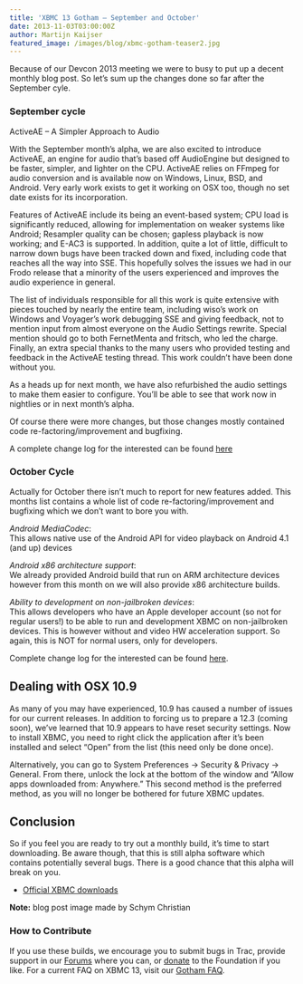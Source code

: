 ```yaml
---
title: 'XBMC 13 Gotham – September and October'
date: 2013-11-03T03:00:00Z
author: Martijn Kaijser
featured_image: /images/blog/xbmc-gotham-teaser2.jpg
---
```

Because of our Devcon 2013 meeting we were to busy to put up a decent monthly blog post. So let’s sum up the changes done so far after the September cyle.

 ### September cycle

 ActiveAE – A Simpler Approach to Audio

 With the September month’s alpha, we are also excited to introduce ActiveAE, an engine for audio that’s based off AudioEngine but designed to be faster, simpler, and lighter on the CPU. ActiveAE relies on FFmpeg for audio conversion and is available now on Windows, Linux, BSD, and Android. Very early work exists to get it working on OSX too, though no set date exists for its incorporation.

 Features of ActiveAE include its being an event-based system; CPU load is significantly reduced, allowing for implementation on weaker systems like Android; Resampler quality can be chosen; gapless playback is now working; and E-AC3 is supported. In addition, quite a lot of little, difficult to narrow down bugs have been tracked down and fixed, including code that reaches all the way into SSE. This hopefully solves the issues we had in our Frodo release that a minority of the users experienced and improves the audio experience in general.

 The list of individuals responsible for all this work is quite extensive with pieces touched by nearly the entire team, including wiso’s work on Windows and Voyager’s work debugging SSE and giving feedback, not to mention input from almost everyone on the Audio Settings rewrite. Special mention should go to both FernetMenta and fritsch, who led the charge. Finally, an extra special thanks to the many users who provided testing and feedback in the ActiveAE testing thread. This work couldn’t have been done without you.

 As a heads up for next month, we have also refurbished the audio settings to make them easier to configure. You’ll be able to see that work now in nightlies or in next month’s alpha.

 Of course there were more changes, but those changes mostly contained code re-factoring/improvement and bugfixing.

 A complete change log for the interested can be found [here](https://github.com/xbmc/xbmc/compare/Gotham_alpha7...Gotham_alpha8)

 ### October Cycle

 Actually for October there isn’t much to report for new features added. This months list contains a whole list of code re-factoring/improvement and bugfixing which we don’t want to bore you with.

 *Android MediaCodec*:  
 This allows native use of the Android API for video playback on Android 4.1 (and up) devices

 *Android x86 architecture support*:  
 We already provided Android build that run on ARM architecture devices however from this month on we will also provide x86 architecture builds.

 *Ability to development on non-jailbroken devices*:  
 This allows developers who have an Apple developer account (so not for regular users!) to be able to run and development XBMC on non-jailbroken devices. This is however without and video HW acceleration support. So again, this is NOT for normal users, only for developers.

 Complete change log for the interested can be found [here](https://github.com/xbmc/xbmc/compare/Gotham_alpha8...master).

 Dealing with OSX 10.9
---------------------

 As many of you may have experienced, 10.9 has caused a number of issues for our current releases. In addition to forcing us to prepare a 12.3 (coming soon), we’ve learned that 10.9 appears to have reset security settings. Now to install XBMC, you need to right click the application after it’s been installed and select “Open” from the list (this need only be done once).

 Alternatively, you can go to System Preferences -\> Security & Privacy -\> General. From there, unlock the lock at the bottom of the window and “Allow apps downloaded from: Anywhere.” This second method is the preferred method, as you will no longer be bothered for future XBMC updates.

 Conclusion
----------

 So if you feel you are ready to try out a monthly build, it’s time to start downloading. Be aware though, that this is still alpha software which contains potentially several bugs. There is a good chance that this alpha will break on you.

 * [Official XBMC downloads](https://kodi.wiki/download/)

 **Note:** blog post image made by Schym Christian

 ### How to Contribute

 If you use these builds, we encourage you to submit bugs in Trac, provide support in our [Forums](https://forum.kodi.tv/ "XBMC Forums") where you can, or [donate](https://kodi.wiki/contribute/donate/ "XBMC Foundation Donations") to the Foundation if you like. For a current FAQ on XBMC 13, visit our [Gotham FAQ](https://kodi.wiki/view/XBMC_v13_(Gotham)_FAQ "XBMC 13 FAQ").

 